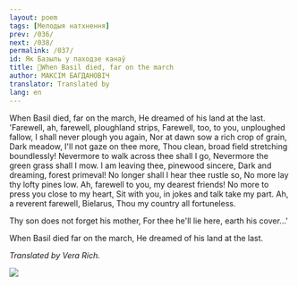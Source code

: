 ```yaml
---
layout: poem
tags: [Мелодыя натхнення]
prev: /036/
next: /038/
permalink: /037/
id: Як Базыль у паходзе канаў
title: 🚧When Basil died, far on the march
author: МАКСІМ БАГДАНОВІЧ
translator: Translated by 
lang: en
---
```



 
When Basil died, far on the march, He dreamed of his land at the last. 'Farewell, ah, farewell, ploughland strips, Farewell, too, to you, unploughed fallow, I shall never plough you again, Nor at dawn sow a rich crop of grain, Dark meadow, I'll not gaze on thee more, Thou clean, broad field stretching boundlessly! Nevermore to walk across thee shall I go, Nevermore the green grass shall I mow. I am leaving thee, pinewood sincere, Dark and dreaming, forest primeval! No longer shall I hear thee rustle so, No more lay thy lofty pines low. Ah, farewell to you, my dearest friends! No more to press you close to my heart, Sit with you, in jokes and talk take my part. Ah, a reverent farewell, Bielarus, Thou my country all fortuneless.

Thy son does not forget his mother, For thee he'll lie here, earth his cover...'

When Basil died far on the march, He dreamed of his land at the last.

_Translated by Vera Rich._

![](2022-%D0%9C%D1%96%D0%BD%D1%81%D0%BA-%D0%BB%D1%83%D1%87%D0%BD%D0%B0%D1%81%D1%86%D1%8C-%D0%BC%D1%96%D0%BA%D0%BE%D0%BB%D0%B0-%D0%BC%D1%8F%D1%82%D0%BB%D1%96%D1%86%D0%BA%D1%96_html_4d6249849f83e7c0.jpg)

  
  
